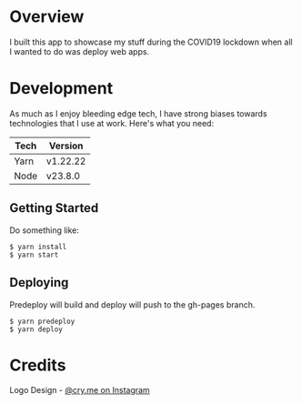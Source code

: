 # Overview

I built this app to showcase my stuff during the COVID19 lockdown when all I wanted to do was deploy web apps.

# Development

As much as I enjoy bleeding edge tech, I have strong biases towards technologies that I use at work. Here's what you need:

| Tech | Version |
|--|--|
| Yarn | v1.22.22 |
| Node | v23.8.0 |

## Getting Started

Do something like:
```
$ yarn install
$ yarn start
```

## Deploying

Predeploy will build and deploy will push to the gh-pages branch.
```
$ yarn predeploy
$ yarn deploy
```
# Credits
Logo Design - [@cry.me on Instagram](https://www.instagram.com/cry.me)
